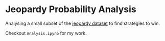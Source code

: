 # Jeopardy Probability Analysis

Analysing a small subset of the [jeopardy dataset](https://www.reddit.com/r/datasets/comments/1uyd0t/200000_jeopardy_questions_in_a_json_file/) to find strategies to win.

Checkout `Analysis.ipynb` for my work.

